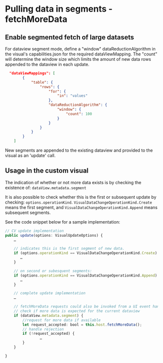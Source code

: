 # Pulling data in segments - fetchMoreData

## Enable segmented fetch of large datasets

For dataview segment mode, define a "window" dataReductionAlgorithm in the visual's capabilities.json for the required dataViewMapping.
The "count" will determine the window size which limits the amount of new data rows appended to the dataview in each update. 

```json
  "dataViewMappings": [
        {
            "table": {
                "rows": {
                    "for": {
                        "in": "values"
                    },
                    "dataReductionAlgorithm": {
                        "window": {
                            "count": 100
                        }
                    }
                }
            }
        }
    ]
```

New segments are appended to the existing dataview and provided to the visual as an 'update' call.

## Usage in the custom visual

The indication of whether or not more data exists is by checking the existence of: 
		```
		dataView.metadata.segment
		```

It is also possible to check whether this is the first or subsequent update by checking:
	```
	options.operationKind
	```.
	```
	VisualDataChangeOperationKind.Create
	```
means the first segment, and 
	```
	VisualDataChangeOperationKind.Append
	```
means subsequent segments.

See the code snippet below for a sample implementation:
```typescript
// CV update implementation
public update(options: VisualUpdateOptions) {
	…

	// indicates this is the first segment of new data.
	if (options.operationKind == VisualDataChangeOperationKind.Create) {
	   …   
	} 

	// on second or subesquent segments:
	if (options.operationKind == VisualDataChangeOperationKind.Append) {
	   …
	}

	// complete update implementation
	…

	// fetchMoreData requests could also be invoked from a UI event handler
	// check if more data is expected for the current dataview
	if (dataView.metadata.segment) {
		//request for more data if available
		let request_accepted: bool = this.host.fetchMoreData();
		// handle rejection
		if (!request_accepted) {
				…
		}
	}

}
```
